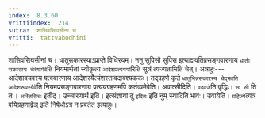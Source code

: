 ```yaml
---
index:  8.3.60
vrittiindex:  214
sutra:  शासिवसिघसीनां च
vritti:  tattvabodhini 
---
```


शासिवसिघसीनां च। धातुसकारस्याऽप्राप्ते विधिरयम्। ननु सुपिसौ सुपिस इत्यादावतिप्रसङ्गवारणाय `धातोः सकारस्य चेदेषामेवे`ति नियमार्थतां स्वीकृत्य `आदेशप्रत्यययो`रिति सूत्रं त्यज्यतामिति चेत्। अत्राहुः--- आदेशावयवस्य षत्ववारणाय आदेशस्यैत्यंशस्तावदावश्यककः। तद्ग्रहणे कृते `धातुभिन्नसकारस्य चेद्भवति आदेशरूपस्यैवे`ति नियमप्रसङ्गवारणाय प्रत्ययग्रहणमपि कर्तव्यमेवेति। अवात्सीदिति। `वदव्रजे`ति वृद्धिः। `सः सी` ति तः। `अस्तिसिचः` इतीट्। उच्चारणार्थ इति। इत्संज्ञायां तु `इदितः` इति नुम् स्यादिति भावः। उवायेति। `ग्रहिज्ये`त्यत्र वयिग्रहणाद्वेञ् इति निषेधोऽत्र न प्रवर्तत इत्याहुः। 

